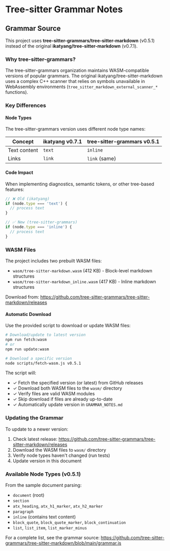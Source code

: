 # Tree-sitter Grammar Notes

## Grammar Source

This project uses **tree-sitter-grammars/tree-sitter-markdown** (v0.5.1) instead of the original **ikatyang/tree-sitter-markdown** (v0.7.1).

### Why tree-sitter-grammars?

The tree-sitter-grammars organization maintains WASM-compatible versions of popular grammars. The original ikatyang/tree-sitter-markdown uses a complex C++ scanner that relies on symbols unavailable in WebAssembly environments (`tree_sitter_markdown_external_scanner_*` functions).

### Key Differences

#### Node Types

The tree-sitter-grammars version uses different node type names:

| Concept | ikatyang v0.7.1 | tree-sitter-grammars v0.5.1 |
|---------|-----------------|----------------------------|
| Text content | `text` | `inline` |
| Links | `link` | `link` (same) |

#### Code Impact

When implementing diagnostics, semantic tokens, or other tree-based features:

```typescript
// ❌ Old (ikatyang)
if (node.type === 'text') {
  // process text
}

// ✅ New (tree-sitter-grammars)
if (node.type === 'inline') {
  // process text
}
```

### WASM Files

The project includes two prebuilt WASM files:
- `wasm/tree-sitter-markdown.wasm` (412 KB) - Block-level markdown structures
- `wasm/tree-sitter-markdown_inline.wasm` (417 KB) - Inline markdown structures

Download from: https://github.com/tree-sitter-grammars/tree-sitter-markdown/releases

#### Automatic Download

Use the provided script to download or update WASM files:

```bash
# Download/update to latest version
npm run fetch:wasm
# or
npm run update:wasm

# Download a specific version
node scripts/fetch-wasm.js v0.5.1
```

The script will:
- ✓ Fetch the specified version (or latest) from GitHub releases
- ✓ Download both WASM files to the `wasm/` directory
- ✓ Verify files are valid WASM modules
- ✓ Skip download if files are already up-to-date
- ✓ Automatically update version in `GRAMMAR_NOTES.md`

### Updating the Grammar

To update to a newer version:

1. Check latest release: https://github.com/tree-sitter-grammars/tree-sitter-markdown/releases
2. Download the WASM files to `wasm/` directory
3. Verify node types haven't changed (run tests)
4. Update version in this document

### Available Node Types (v0.5.1)

From the sample document parsing:
- `document` (root)
- `section`
- `atx_heading`, `atx_h1_marker`, `atx_h2_marker`
- `paragraph`
- `inline` (contains text content)
- `block_quote`, `block_quote_marker`, `block_continuation`
- `list`, `list_item`, `list_marker_minus`

For a complete list, see the grammar source:
https://github.com/tree-sitter-grammars/tree-sitter-markdown/blob/main/grammar.js

